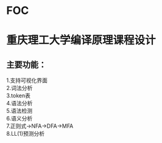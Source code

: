 # FOC
重庆理工大学编译原理课程设计
====  
主要功能：
----
1.支持可视化界面 <br> 
2.词法分析<br> 
3.token表<br> 
4.语法分析<br> 
5.语法检测<br> 
6.语义分析<br> 
7.正则式->NFA->DFA->MFA<br> 
8.LL(1)预测分析<br> 
